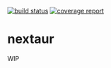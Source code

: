[![build status](https://git.et.tc/Jan/nextaur/badges/master/build.svg)](https://git.et.tc/Jan/nextaur/commits/master)
[![coverage report](https://git.et.tc/Jan/nextaur/badges/master/coverage.svg)](https://git.et.tc/Jan/nextaur/commits/master)

# nextaur
WIP
